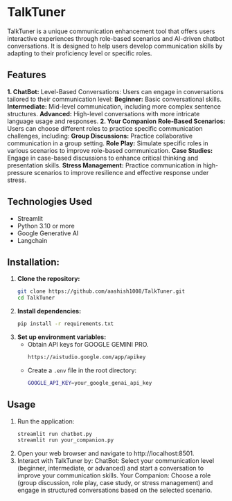 # TalkTuner

TalkTuner is a unique communication enhancement tool that offers users interactive experiences through role-based scenarios and AI-driven chatbot conversations. It is designed to help users develop communication skills by adapting to their proficiency level or specific roles.

## Features

   **1. ChatBot:**
   Level-Based Conversations: Users can engage in conversations tailored to their communication level:
   **Beginner:** Basic conversational skills.
   **Intermediate:** Mid-level communication, including more complex sentence structures.
   **Advanced:** High-level conversations with more intricate language usage and responses.
   **2. Your Companion**
   **Role-Based Scenarios:** Users can choose different roles to practice specific communication challenges, including:
       **Group Discussions:** Practice collaborative communication in a group setting.
       **Role Play:** Simulate specific roles in various scenarios to improve role-based communication.
       **Case Studies:** Engage in case-based discussions to enhance critical thinking and presentation skills.
       **Stress Management:** Practice communication in high-pressure scenarios to improve resilience and effective response under stress.

## Technologies Used
- Streamlit
- Python 3.10 or more
- Google Generative AI
- Langchain

## Installation:
  
1. **Clone the repository:**
   ``` bash
   git clone https://github.com/aashish1008/TalkTuner.git
   cd TalkTuner
2. **Install dependencies:**
   ``` bash
   pip install -r requirements.txt

3. **Set up environment variables:**
   - Obtain API keys for GOOGLE GEMINI PRO.
     ``` bash
     https://aistudio.google.com/app/apikey
   - Create a `.env` file in the root directory:
     ``` bash
     GOOGLE_API_KEY=your_google_genai_api_key
     
## Usage
1. Run the application:
   ``` bash
   streamlit run chatbot.py
   streamlit run your_companion.py
2. Open your web browser and navigate to http://localhost:8501.
3. Interact with TalkTuner by:
   ChatBot: Select your communication level (beginner, intermediate, or advanced) and start a conversation to improve your communication skills.
   Your Companion: Choose a role (group discussion, role play, case study, or stress management) and engage in structured conversations based on the selected scenario.

